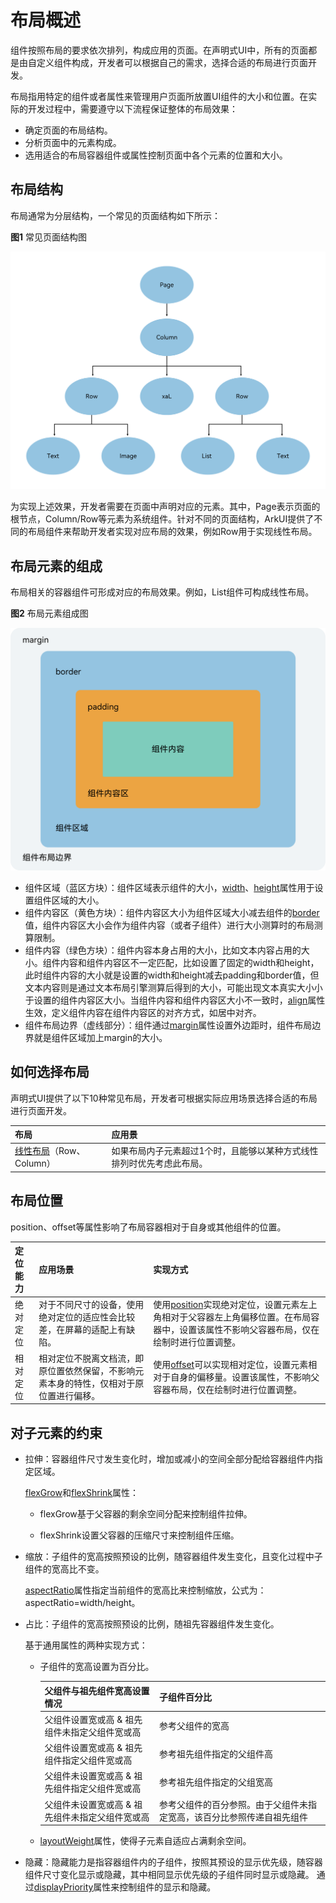 # 布局概述

组件按照布局的要求依次排列，构成应用的页面。在声明式UI中，所有的页面都是由自定义组件构成，开发者可以根据自己的需求，选择合适的布局进行页面开发。

布局指用特定的组件或者属性来管理用户页面所放置UI组件的大小和位置。在实际的开发过程中，需要遵守以下流程保证整体的布局效果：

- 确定页面的布局结构。
- 分析页面中的元素构成。
- 选用适合的布局容器组件或属性控制页面中各个元素的位置和大小。

## 布局结构

布局通常为分层结构，一个常见的页面结构如下所示：

**图1** 常见页面结构图

![layout-overview-1](figures/layout-overview-1.png)

为实现上述效果，开发者需要在页面中声明对应的元素。其中，Page表示页面的根节点，Column/Row等元素为系统组件。针对不同的页面结构，ArkUI提供了不同的布局组件来帮助开发者实现对应布局的效果，例如Row用于实现线性布局。

## 布局元素的组成

布局相关的容器组件可形成对应的布局效果。例如，List组件可构成线性布局。

**图2** 布局元素组成图

![layout-overview-2](figures/layout-overview-2.png)

- 组件区域（蓝区方块）：组件区域表示组件的大小，[width](../../../API_Reference/source_zh_cn/arkui-cj/cj-universal-attribute-size.md#func-widthlength)、[height](../../../API_Reference/source_zh_cn/arkui-cj/cj-universal-attribute-size.md#func-heightlength)属性用于设置组件区域的大小。
- 组件内容区（黄色方块）：组件内容区大小为组件区域大小减去组件的[border](../../../API_Reference/source_zh_cn/arkui-cj/cj-universal-attribute-border.md)值，组件内容区大小会作为组件内容（或者子组件）进行大小测算时的布局测算限制。
- 组件内容（绿色方块）：组件内容本身占用的大小，比如文本内容占用的大小。组件内容和组件内容区不一定匹配，比如设置了固定的width和height，此时组件内容的大小就是设置的width和height减去padding和border值，但文本内容则是通过文本布局引擎测算后得到的大小，可能出现文本真实大小小于设置的组件内容区大小。当组件内容和组件内容区大小不一致时，[align](../../../API_Reference/source_zh_cn/arkui-cj/cj-universal-attribute-location.md#func-alignalignment)属性生效，定义组件内容在组件内容区的对齐方式，如居中对齐。
- 组件布局边界（虚线部分）：组件通过[margin](../../../API_Reference/source_zh_cn/arkui-cj/cj-universal-attribute-size.md#func-marginlength)属性设置外边距时，组件布局边界就是组件区域加上margin的大小。

## 如何选择布局

声明式UI提供了以下10种常见布局，开发者可根据实际应用场景选择合适的布局进行页面开发。

|布局|应用景|
|:---|:---|
| [线性布局](./cj-layout-development-linear.md)（Row、Column） | 如果布局内子元素超过1个时，且能够以某种方式线性排列时优先考虑此布局。 |

## 布局位置

position、offset等属性影响了布局容器相对于自身或其他组件的位置。

|定位能力|应用场景|实现方式|
|:---|:---|:---|
|绝对定位|  对于不同尺寸的设备，使用绝对定位的适应性会比较差，在屏幕的适配上有缺陷。| 使用[position](../../../API_Reference/source_zh_cn/arkui-cj/cj-universal-attribute-location.md#func-positionlength-length)实现绝对定位，设置元素左上角相对于父容器左上角偏移位置。在布局容器中，设置该属性不影响父容器布局，仅在绘制时进行位置调整。|
|相对定位|相对定位不脱离文档流，即原位置依然保留，不影响元素本身的特性，仅相对于原位置进行偏移。|使用[offset](../../../API_Reference/source_zh_cn/arkui-cj/cj-universal-attribute-location.md#func-offsetlength-length)可以实现相对定位，设置元素相对于自身的偏移量。设置该属性，不影响父容器布局，仅在绘制时进行位置调整。|

## 对子元素的约束

- 拉伸：容器组件尺寸发生变化时，增加或减小的空间全部分配给容器组件内指定区域。

  [flexGrow](../../../API_Reference/source_zh_cn/arkui-cj/cj-universal-attribute-flexlayout.md#func-flexgrowfloat64)和[flexShrink](../../../API_Reference/source_zh_cn/arkui-cj/cj-universal-attribute-flexlayout.md#func-flexshrinkfloat64)属性：

    - flexGrow基于父容器的剩余空间分配来控制组件拉伸。

    - flexShrink设置父容器的压缩尺寸来控制组件压缩。

- 缩放：子组件的宽高按照预设的比例，随容器组件发生变化，且变化过程中子组件的宽高比不变。

  [aspectRatio](../../../API_Reference/source_zh_cn/arkui-cj/cj-universal-attribute-layoutconstraints.md#func-aspectratiofloat64)属性指定当前组件的宽高比来控制缩放，公式为：aspectRatio=width/height。

- 占比：子组件的宽高按照预设的比例，随祖先容器组件发生变化。

  基于通用属性的两种实现方式：

    - 子组件的宽高设置为百分比。

      | 父组件与祖先组件宽高设置情况|   子组件百分比|
      |:---|:---|
      |父组件设置宽或高 & 祖先组件未指定父组件宽或高|参考父组件的宽高|
      |父组件设置宽或高 & 祖先组件指定父组件宽或高|参考祖先组件指定的父组件高|
      |父组件未设置宽或高 & 祖先组件指定父组件宽或高|参考祖先组件指定的父组宽高|
      |父组件未设置宽或高 & 祖先组件未指定父组件宽或高|  参考父组件的百分参照。由于父组件未指定宽高，该百分比参照传递自祖先组件|

    - [layoutWeight](../../../API_Reference/source_zh_cn/arkui-cj/cj-universal-attribute-size.md#func-layoutweightint32)属性，使得子元素自适应占满剩余空间。

- 隐藏：隐藏能力是指容器组件内的子组件，按照其预设的显示优先级，随容器组件尺寸变化显示或隐藏，其中相同显示优先级的子组件同时显示或隐藏。
  通过[displayPriority](../../../API_Reference/source_zh_cn/arkui-cj/cj-universal-attribute-layoutconstraints.md#func-displaypriorityint32)属性来控制组件的显示和隐藏。
